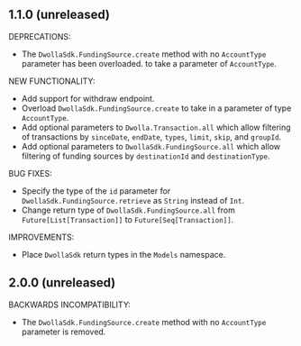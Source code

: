 ## 1.1.0 (unreleased)

DEPRECATIONS:

  - The `DwollaSdk.FundingSource.create` method with no `AccountType` parameter has been overloaded.
  to take a parameter of `AccountType`.

NEW FUNCTIONALITY:

  - Add support for withdraw endpoint.
  - Overload `DwollaSdk.FundingSource.create` to take in a parameter of type `AccountType`.
  - Add optional parameters to `Dwolla.Transaction.all` which allow filtering of transactions by `sinceDate`, `endDate`, `types`, `limit`, 
  `skip`, and `groupId`.
  - Add optional parameters to `DwollaSdk.FundingSource.all` which allow filtering of funding sources by `destinationId` and `destinationType`.

BUG FIXES:

  - Specify the type of the `id` parameter for `DwollaSdk.FundingSource.retrieve` as `String` instead of `Int`.
  - Change return type of `DwollaSdk.FundingSource.all` from `Future[List[Transaction]]` to `Future[Seq[Transaction]]`.

IMPROVEMENTS:

  - Place `DwollaSdk` return types in the `Models` namespace.

## 2.0.0 (unreleased)

BACKWARDS INCOMPATIBILITY:

  - The `DwollaSdk.FundingSource.create` method with no `AccountType` parameter is removed.
